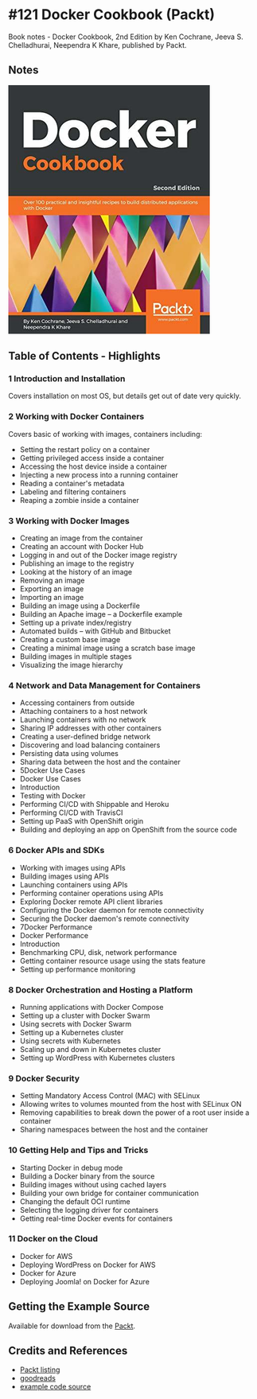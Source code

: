 # #121 Docker Cookbook (Packt)

Book notes - Docker Cookbook, 2nd Edition by Ken Cochrane, Jeeva S. Chelladhurai, Neependra K Khare, published by Packt.

## Notes

[![cover](./assets/cover.jpg)](https://amzn.to/3VZ51Lw)

## Table of Contents - Highlights

### 1 Introduction and Installation

Covers installation on most OS, but details get out of date very quickly.

### 2 Working with Docker Containers

Covers basic of working with images, containers including:

* Setting the restart policy on a container
* Getting privileged access inside a container
* Accessing the host device inside a container
* Injecting a new process into a running container
* Reading a container's metadata
* Labeling and filtering containers
* Reaping a zombie inside a container

### 3 Working with Docker Images

* Creating an image from the container
* Creating an account with Docker Hub
* Logging in and out of the Docker image registry
* Publishing an image to the registry
* Looking at the history of an image
* Removing an image
* Exporting an image
* Importing an image
* Building an image using a Dockerfile
* Building an Apache image – a Dockerfile example
* Setting up a private index/registry
* Automated builds – with GitHub and Bitbucket
* Creating a custom base image
* Creating a minimal image using a scratch base image
* Building images in multiple stages
* Visualizing the image hierarchy

### 4 Network and Data Management for Containers

* Accessing containers from outside
* Attaching containers to a host network
* Launching containers with no network
* Sharing IP addresses with other containers
* Creating a user-defined bridge network
* Discovering and load balancing containers
* Persisting data using volumes
* Sharing data between the host and the container
* 5Docker Use Cases
* Docker Use Cases
* Introduction
* Testing with Docker
* Performing CI/CD with Shippable and Heroku
* Performing CI/CD with TravisCI
* Setting up PaaS with OpenShift origin
* Building and deploying an app on OpenShift from the source code

### 6 Docker APIs and SDKs

* Working with images using APIs
* Building images using APIs
* Launching containers using APIs
* Performing container operations using APIs
* Exploring Docker remote API client libraries
* Configuring the Docker daemon for remote connectivity
* Securing the Docker daemon's remote connectivity
* 7Docker Performance
* Docker Performance
* Introduction
* Benchmarking CPU, disk, network performance
* Getting container resource usage using the stats feature
* Setting up performance monitoring

### 8 Docker Orchestration and Hosting a Platform

* Running applications with Docker Compose
* Setting up a cluster with Docker Swarm
* Using secrets with Docker Swarm
* Setting up a Kubernetes cluster
* Using secrets with Kubernetes
* Scaling up and down in Kubernetes cluster
* Setting up WordPress with Kubernetes clusters

### 9 Docker Security

* Setting Mandatory Access Control (MAC) with SELinux
* Allowing writes to volumes mounted from the host with SELinux ON
* Removing capabilities to break down the power of a root user inside a container
* Sharing namespaces between the host and the container

### 10 Getting Help and Tips and Tricks

* Starting Docker in debug mode
* Building a Docker binary from the source
* Building images without using cached layers
* Building your own bridge for container communication
* Changing the default OCI runtime
* Selecting the logging driver for containers
* Getting real-time Docker events for containers

### 11 Docker on the Cloud

* Docker for AWS
* Deploying WordPress on Docker for AWS
* Docker for Azure
* Deploying Joomla! on Docker for Azure

## Getting the Example Source

Available for download from the [Packt](https://account.packtpub.com/getfile/9781788626866/code).

## Credits and References

* [Packt listing](https://subscription.packtpub.com/book/virtualization_and_cloud/9781788626866)
* [goodreads](https://www.goodreads.com/book/show/41727517-docker-cookbook)
* [example code source](https://account.packtpub.com/getfile/9781788626866/code)
